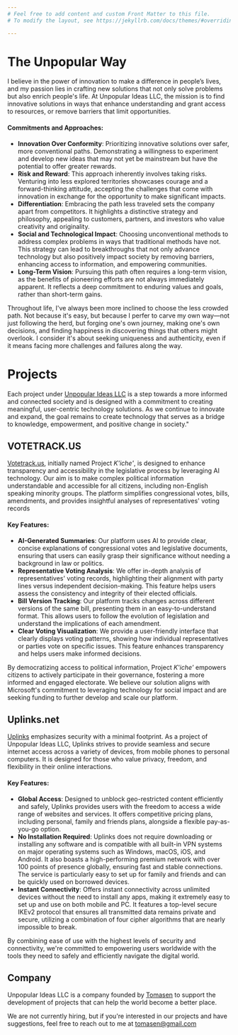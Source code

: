 ```yaml
---
# Feel free to add content and custom Front Matter to this file.
# To modify the layout, see https://jekyllrb.com/docs/themes/#overriding-theme-defaults

---
```


# The Unpopular Way

I believe in the power of innovation to make a difference in people’s lives, and my passion lies in crafting new solutions that not only solve problems but also enrich people's life. At Unpopular Ideas LLC, the mission is to find innovative solutions in ways that enhance understanding and grant access to resources, or remove barriers that limit opportunities. 

#### Commitments and Approaches:

- **Innovation Over Conformity**: Prioritizing innovative solutions over safer, more conventional paths. Demonstrating a willingness to experiment and develop new ideas that may not yet be mainstream but have the potential to offer greater rewards.
- **Risk and Reward**: This approach inherently involves taking risks. Venturing into less explored territories showcases courage and a forward-thinking attitude, accepting the challenges that come with innovation in exchange for the opportunity to make significant impacts.
- **Differentiation**: Embracing the path less traveled sets the company apart from competitors. It highlights a distinctive strategy and philosophy, appealing to customers, partners, and investors who value creativity and originality.
- **Social and Technological Impact**: Choosing unconventional methods to address complex problems in ways that traditional methods have not. This strategy can lead to breakthroughs that not only advance technology but also positively impact society by removing barriers, enhancing access to information, and empowering communities.
- **Long-Term Vision**: Pursuing this path often requires a long-term vision, as the benefits of pioneering efforts are not always immediately apparent. It reflects a deep commitment to enduring values and goals, rather than short-term gains.

Throughout life, I've always been more inclined to choose the less crowded path. Not because it's easy, but because I perfer to carve my own way—not just following the herd, but forging one's own journey, making one's own decisions, and finding happiness in discovering things that others might overlook. I consider it's about seeking uniqueness and authenticity, even if it means facing more challenges and failures along the way.

# Projects

Each project under [Unpopular Ideas LLC](https://upop.io) is a step towards a more informed and connected society and is designed with a commitment to creating meaningful, user-centric technology solutions. As we continue to innovate and expand, the goal remains to create technology that serves as a bridge to knowledge, empowerment, and positive change in society."

## VOTETRACK.US
 
[Votetrack.us](https://votetrack.us), initially named Project *K'iche'*, is designed to enhance transparency and accessibility in the legislative process by leveraging AI technology. Our aim is to make complex political information understandable and accessible for all citizens, including non-English speaking minority groups. The platform simplifies congressional votes, bills, amendments, and provides insightful analyses of representatives' voting records

#### Key Features:

- **AI-Generated Summaries**: Our platform uses AI to provide clear, concise explanations of congressional votes and legislative documents, ensuring that users can easily grasp their significance without needing a background in law or politics.
- **Representative Voting Analysis**: We offer in-depth analysis of representatives' voting records, highlighting their alignment with party lines versus independent decision-making. This feature helps users assess the consistency and integrity of their elected officials.
- **Bill Version Tracking**: Our platform tracks changes across different versions of the same bill, presenting them in an easy-to-understand format. This allows users to follow the evolution of legislation and understand the implications of each amendment.
- **Clear Voting Visualization**: We provide a user-friendly interface that clearly displays voting patterns, showing how individual representatives or parties vote on specific issues. This feature enhances transparency and helps users make informed decisions.

By democratizing access to political information, Project *K'iche'* empowers citizens to actively participate in their governance, fostering a more informed and engaged electorate. We believe our solution aligns with Microsoft's commitment to leveraging technology for social impact and are seeking funding to further develop and scale our platform.

## Uplinks.net

[Uplinks](https://uplinks.net) emphasizes security with a minimal footprint. As a project of Unpopular Ideas LLC, Uplinks strives to provide seamless and secure internet access across a variety of devices, from mobile phones to personal computers. It is designed for those who value privacy, freedom, and flexibility in their online interactions.

#### Key Features:

- **Global Access**: Designed to unblock geo-restricted content efficiently and safely, Uplinks provides users with the freedom to access a wide range of websites and services. It offers competitive pricing plans, including personal, family and friends plans, alongside a flexible pay-as-you-go option.
- **No Installation Required**: Uplinks does not require downloading or installing any software and is compatible with all built-in VPN systems on major operating systems such as Windows, macOS, iOS, and Android. It also boasts a high-performing premium network with over 100 points of presence globally, ensuring fast and stable connections. The service is particularly easy to set up for family and friends and can be quickly used on borrowed devices.
- **Instant Connectivity**: Offers instant connectivity across unlimited devices without the need to install any apps, making it extremely easy to set up and use on both mobile and PC. It features a top-level secure IKEv2 protocol that ensures all transmitted data remains private and secure, utilizing a combination of four cipher algorithms that are nearly impossible to break.

By combining ease of use with the highest levels of security and connectivity, we're committed to empowering users worldwide with the tools they need to safely and efficiently navigate the digital world.

## Company

Unpopular Ideas LLC is a company founded by [Tomasen](https://github.com/tomasen) to support the development of projects that can help the world become a better place.

We are not currently hiring, but if you're interested in our projects and have suggestions, feel free to reach out to me at tomasen@gmail.com
